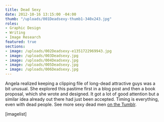 ```yaml
---
title: Dead Sexy
date: 2012-10-16 13:15:00 -04:00
thumb: "/uploads/001Deadsexy-thumb1-340x243.jpg"
roles:
- Graphic Design
- Writing
- Image Research
featured: true
sections:
- image: /uploads/002Deadsexy-e1351722969943.jpg
- image: /uploads/003Deadsexy.jpg
- image: /uploads/004Deadsexy.jpg
- image: /uploads/005Deadsexy.jpg
- image: /uploads/006Deadsexy.jpg
---
```


Angela realized keeping a clipping file of long-dead attractive guys was a bit unusual. She explored this pastime first in a blog post and then a book proposal, which she wrote and designed. It got a lot of good attention but a similar idea already out there had just been accepted. Timing is everything, even with dead people. See more sexy dead men <a href="http://mydeaddate.tumblr.com/" target="_blank">on the Tumblr</a>.

[imagelist]
